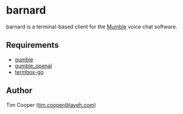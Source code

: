 # barnard

barnard is a terminal-based client for the [Mumble](http://mumble.info) voice
chat software.

## Requirements

- [gumble](https://github.com/layeh/gumble/tree/master/gumble)
- [gumble_openal](https://github.com/layeh/gumble/tree/master/gumble_openal)
- [termbox-go](https://github.com/nsf/termbox-go)

## Author

Tim Cooper (<tim.cooper@layeh.com>)
